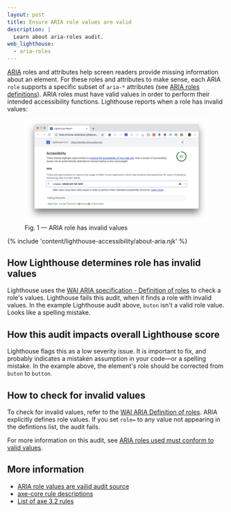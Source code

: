 ```yaml
---
layout: post
title: Ensure ARIA role values are valid
description: |
  Learn about aria-roles audit.
web_lighthouse:
  - aria-roles
---
```


[ARIA](https://www.w3.org/TR/wai-aria-1.1/#role_definitions)
roles and attributes help screen readers
provide missing information about an element.
For these roles and attributes to make sense,
each ARIA `role` supports a specific subset of `aria-*` attributes
(see [ARIA roles definitions](https://www.w3.org/TR/wai-aria-1.1/#role_definitions)).
ARIA roles must have valid values in order
to perform their intended accessibility functions.
Lighthouse reports when a role has invalid values:

<figure class="w-figure">
  <img class="w-screenshot w-screenshot--filled" src="aria-roles.png" alt="Lighthouse audit showing ARIA role has invalid values">
  <figcaption class="w-figcaption">
    Fig. 1 — ARIA role has invalid values
  </figcaption>
</figure>

{% include 'content/lighthouse-accessibility/about-aria.njk' %}

## How Lighthouse determines role has invalid values

Lighthouse uses the
[WAI ARIA specification - Definition of roles](https://www.w3.org/TR/wai-aria-1.1/#role_definitions)
to check a role's values.
Lighthouse fails this audit,
when it finds a role with invalid values.
In the example Lighthouse audit above,
`buton` isn't a valid role value.
Looks like a spelling mistake.

## How this audit impacts overall Lighthouse score

Lighthouse flags this as a low severity issue. It is important to fix, and
probably indicates a mistaken assumption in your code—or a spelling mistake. In
the example above, the element's role should be corrected from `buton` to
`button`.

## How to check for invalid values

To check for invalid values,
refer to the [WAI ARIA Definition of roles](https://www.w3.org/TR/wai-aria-1.1/#role_definitions).
ARIA explicitly defines role values.
If you set `role=` to any value not appearing in the defintions list,
the audit fails.

For more information on this audit,
see [ARIA roles used must conform to valid values](https://dequeuniversity.com/rules/axe/3.1/aria-roles?application=lighthouse).

## More information

- [ARIA role values are vailid audit source](https://github.com/GoogleChrome/lighthouse/blob/master/lighthouse-core/audits/accessibility/aria-roles.js)
- [axe-core rule descriptions](https://github.com/dequelabs/axe-core/blob/develop/doc/rule-descriptions.md)
- [List of axe 3.2 rules](https://dequeuniversity.com/rules/axe/3.2)